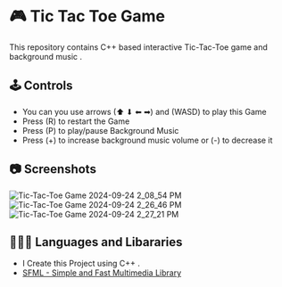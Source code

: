 
# 🎮 Tic Tac Toe Game
This repository contains C++ based interactive Tic-Tac-Toe game and background music .
## 🕹️ Controls

 - You can you use arrows (⬆ ⬇ ⬅ ➡) and (WASD) to play this Game
 - Press (R) to restart the Game
 - Press (P) to play/pause Background Music
 - Press (+) to increase background music volume or (-) to decrease it

## 📷 Screenshots

![Tic-Tac-Toe Game 2024-09-24 2_08_54 PM](https://github.com/user-attachments/assets/a963ba43-805e-4795-a120-4d4ffbaa7ba1)
![Tic-Tac-Toe Game 2024-09-24 2_26_46 PM](https://github.com/user-attachments/assets/e498c4b7-452c-4002-8d6f-6c91e2531022)
![Tic-Tac-Toe Game 2024-09-24 2_27_21 PM](https://github.com/user-attachments/assets/9e89c804-0f9f-422c-8132-84cd2cd1f8b9)


## 👨🏻‍💻 Languages and Libararies

- I Create this Project using C++ .
- [SFML - Simple and Fast Multimedia Library](https://www.sfml-dev.org/)

